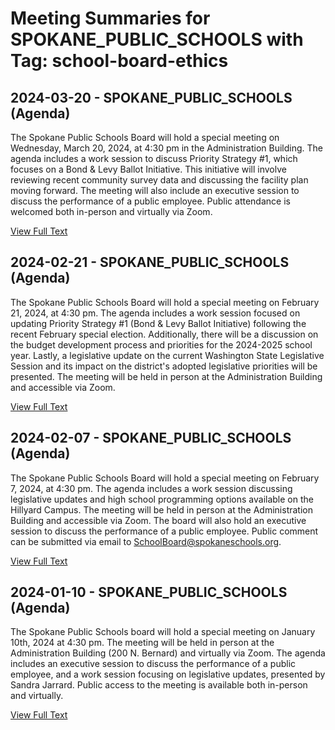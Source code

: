 # Meeting Summaries for SPOKANE_PUBLIC_SCHOOLS with Tag: school-board-ethics

## 2024-03-20 - SPOKANE_PUBLIC_SCHOOLS (Agenda)

The Spokane Public Schools Board will hold a special meeting on Wednesday, March 20, 2024, at 4:30 pm in the Administration Building.  The agenda includes a work session to discuss Priority Strategy #1, which focuses on a Bond & Levy Ballot Initiative. This initiative will involve reviewing recent community survey data and discussing the facility plan moving forward. The meeting will also include an executive session to discuss the performance of a public employee.  Public attendance is welcomed both in-person and virtually via Zoom.

[View Full Text](https://raw.githubusercontent.com/VoronoiPerspectives/WashingtonStateSchoolBoardExplorer/refs/heads/main/data/countries/usa/states/wa/counties/spokane/school_boards/spokane_public_schools/2024/2024-03-20-agenda.txt)

## 2024-02-21 - SPOKANE_PUBLIC_SCHOOLS (Agenda)

The Spokane Public Schools Board will hold a special meeting on February 21, 2024, at 4:30 pm.  The agenda includes a work session focused on updating Priority Strategy #1 (Bond & Levy Ballot Initiative) following the recent February special election. Additionally, there will be a discussion on the budget development process and priorities for the 2024-2025 school year. Lastly, a legislative update on the current Washington State Legislative Session and its impact on the district's adopted legislative priorities will be presented. The meeting will be held in person at the Administration Building and accessible via Zoom.

[View Full Text](https://raw.githubusercontent.com/VoronoiPerspectives/WashingtonStateSchoolBoardExplorer/refs/heads/main/data/countries/usa/states/wa/counties/spokane/school_boards/spokane_public_schools/2024/2024-02-21-agenda.txt)

## 2024-02-07 - SPOKANE_PUBLIC_SCHOOLS (Agenda)

The Spokane Public Schools Board will hold a special meeting on February 7, 2024, at 4:30 pm.  The agenda includes a work session discussing legislative updates and high school programming options available on the Hillyard Campus.  The meeting will be held in person at the Administration Building and accessible via Zoom. The board will also hold an executive session to discuss the performance of a public employee. Public comment can be submitted via email to SchoolBoard@spokaneschools.org.

[View Full Text](https://raw.githubusercontent.com/VoronoiPerspectives/WashingtonStateSchoolBoardExplorer/refs/heads/main/data/countries/usa/states/wa/counties/spokane/school_boards/spokane_public_schools/2024/2024-02-07-agenda.txt)

## 2024-01-10 - SPOKANE_PUBLIC_SCHOOLS (Agenda)

The Spokane Public Schools board will hold a special meeting on January 10th, 2024 at 4:30 pm.  The meeting will be held in person at the Administration Building (200 N. Bernard) and virtually via Zoom. The agenda includes an executive session to discuss the performance of a public employee, and a work session focusing on legislative updates, presented by Sandra Jarrard. Public access to the meeting is available both in-person and virtually.

[View Full Text](https://raw.githubusercontent.com/VoronoiPerspectives/WashingtonStateSchoolBoardExplorer/refs/heads/main/data/countries/usa/states/wa/counties/spokane/school_boards/spokane_public_schools/2024/2024-01-10-agenda.txt)

